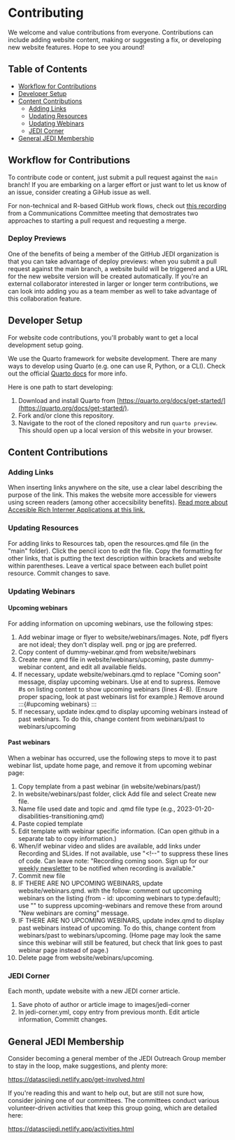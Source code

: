 # Contributing

We welcome and value contributions from everyone. Contributions can include adding website content, making or suggesting a fix, or developing new website features. Hope to see you around! 

## Table of Contents

- [Workflow for Contributions](#workflow-for-contributions)
- [Developer Setup](#developer-setup)
- [Content Contributions](#content-contributions)
  - [Adding Links](#adding-links)
  - [Updating Resources](#updating-resources)
  - [Updating Webinars](#updating-webinars)
  - [JEDI Corner](#jedi-corner)
- [General JEDI Membership](#general-jedi-membership)

## Workflow for Contributions

To contribute code or content, just submit a pull request against the `main` branch! If you are embarking on a larger effort or just want to let us know of an issue, consider creating a GiHub issue as well. 

For non-technical and R-based GitHub work flows, check out [this recording](https://drive.google.com/file/d/1tYgy2J9Yne-YX4c1JdHnQLGTgK3G2wAc/view?usp=sharing) from a Communications Committee meeting that demostrates two approaches to starting a pull request and requesting a merge. 

### Deploy Previews

One of the benefits of being a member of the GitHub JEDI organization is that you can take advantage of deploy previews: when you submit a pull request against the main branch, a website build will be triggered and a URL for the new website version will be created automatically. If you're an external collaborator interested in larger or longer term contributions, we can look into adding you as a team member as well to take advantage of this collaboration feature. 

## Developer Setup

For website code contributions, you'll probably want to get a local development setup going. 

We use the Quarto framework for website development. There are many ways to develop using Quarto (e.g. one can use R, Python, or a CLI). Check out the official [Quarto docs](https://quarto.org/docs/get-started/hello/) for more info. 

Here is one path to start developing:

1) Download and install Quarto from [https://quarto.org/docs/get-started/](https://quarto.org/docs/get-started/). 
2) Fork and/or clone this repository. 
3) Navigate to the root of the cloned repository and run `quarto preview`. This should open up a local version of this website in your browser. 

## Content Contributions

### Adding Links

When inserting links anywhere on the site, use a clear label describing the purpose of the link. This makes the website more accessible for viewers using screen readers (among other accecsibility benefits). [Read more about Accesible Rich Interner Applications at this link.](https://www.w3.org/WAI/WCAG22/Techniques/aria/ARIA8#:~:text=The%20aria%2Dlabel%20attribute%20provides,used%20instead%20of%20aria%2Dlabel%20)

### Updating Resources

For adding links to Resources tab, open the resources.qmd file (in the "main" folder). Click the pencil icon to edit the file. Copy the formatting for other links, that is putting the text description within brackets and website within parentheses. Leave a vertical space between each bullet point resource. Commit changes to save. 

### Updating Webinars

#### Upcoming webinars

For adding information on upcoming webinars, use the following stpes:

1) Add webinar image or flyer to website/webinars/images. Note, pdf flyers are not ideal; they don't display well. png or jpg are preferred.
2) Copy content of dummy-webinar.qmd from website/webinars
3) Create new .qmd file in website/webinars/upcoming, paste dummy-webinar content, and edit all available fields.
4) If necessary, update website/webinars.qmd to replace "Coming soon" message, display upcoming webinars. Use <!-- at the start of Coming soon message and --> at end to supress. Remove #s on listing content to show upcoming webinars (lines 4-8). (Ensure proper spacing, look at past webinars list for example.) Remove <!-- and --> around :::{#upcoming webinars} ::: 
5) If necessary, update index.qmd to display upcoming webinars instead of past webinars. To do this, change content from webinars/past to webinars/upcoming
 
 #### Past webinars
 
 When a webinar has occurred, use the following steps to move it to past webinar list, update home page, and remove it from upcoming webinar page:
 
 1) Copy template from a past webinar (in website/webinars/past/)
 2) In website/webinars/past folder, click Add file and select Create new file.
 3) Name file used date and topic and .qmd file type (e.g., 2023-01-20-disabilities-transitioning.qmd)
 4) Paste copied template
 5) Edit template with webinar specific information. (Can open github in a separate tab to copy information.)
 6) When/if webinar video and slides are available, add links under Recording and SLides. If not available, use "<!--" to suppress these lines of code. Can leave note: "Recording coming soon. Sign up for our [weekly newsletter](weekly-newsletter.qmd) to be notified when recording is available." 
 7) Commit new file
 8) IF THERE ARE NO UPCOMING WEBINARS, update website/webinars.qmd. with the follow: comment out upcoming webinars on the listing (from - id: upcoming webinars to type:default); use "<!-- ... -->" to suppress upcoming-webinars and remove these from around "New webinars are coming" message. 
 9) IF THERE ARE NO UPCOMING WEBINARS, update index.qmd to display past webinars instead of upcoming. To do this, change content from webinars/past to webinars/upcoming. (Home page may look the same since this webinar will still be featured, but check that link goes to past webinar page instead of page.) 
 10) Delete page from website/webinars/upcoming.

### JEDI Corner

Each month, update website with a new JEDI corner article.

1) Save photo of author or article image to images/jedi-corner  
2) In jedi-corner.yml, copy entry from previous month. Edit article information, Committ changes.

## General JEDI Membership

Consider becoming a general member of the JEDI Outreach Group member to stay in the loop, make suggestions, and plenty more:

https://datascijedi.netlify.app/get-involved.html

If you're reading this and want to help out, but are still not sure how, consider joining one of our committees. The committees conduct various volunteer-driven activities that keep this group going, which are detailed here:

https://datascijedi.netlify.app/activities.html
